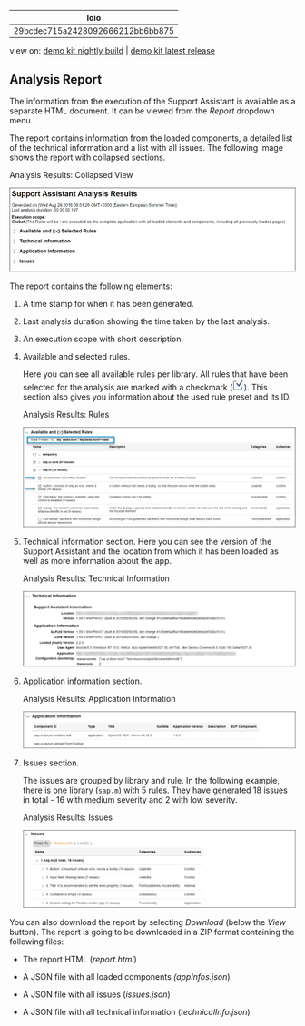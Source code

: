 <!-- loio29bcdec715a2428092666212bb6bb875 -->

| loio |
| -----|
| 29bcdec715a2428092666212bb6bb875 |

<div id="loio">

view on: [demo kit nightly build](https://openui5nightly.hana.ondemand.com/#/topic/29bcdec715a2428092666212bb6bb875) | [demo kit latest release](https://openui5.hana.ondemand.com/#/topic/29bcdec715a2428092666212bb6bb875)</div>

## Analysis Report

The information from the execution of the Support Assistant is available as a separate HTML document. It can be viewed from the *Report* dropdown menu.

The report contains information from the loaded components, a detailed list of the technical information and a list with all issues. The following image shows the report with collapsed sections.

   
  
<a name="loio29bcdec715a2428092666212bb6bb875__fig_qcx_vk1_k1b"/>Analysis Results: Collapsed View

 ![](images/loioea03b3f155794651b63742a574a42a7b_HiRes.png "Analysis Results: Collapsed View") 

The report contains the following elements:

1.  A time stamp for when it has been generated.

2.  Last analysis duration showing the time taken by the last analysis.

3.  An execution scope with short description.

4.  Available and selected rules.

    Here you can see all available rules per library. All rules that have been selected for the analysis are marked with a checkmark \(![](images/loio6f0632338a294dbd8fda177a422d88d8_HiRes.png)\). This section also gives you information about the used rule preset and its ID.

       
      
    <a name="loio29bcdec715a2428092666212bb6bb875__fig_h2m_zk1_k1b"/>Analysis Results: Rules

     ![](images/loioa6b194107723468daf578214e7abc8b3_HiRes.png "Analysis Results: Rules") 

5.  Technical information section. Here you can see the version of the Support Assistant and the location from which it has been loaded as well as more information about the app.

       
      
    <a name="loio29bcdec715a2428092666212bb6bb875__fig_szv_dl1_k1b"/>Analysis Results: Technical Information

     ![](images/loio103b3fc2cf0049abab89f7411a8bccde_HiRes.png "Analysis Results: Technical Information") 

6.  Application information section.

       
      
    <a name="loio29bcdec715a2428092666212bb6bb875__fig_anc_hl1_k1b"/>Analysis Results: Application Information

     ![](images/loioff63b15f32044ad58e83a2c4a76f9453_HiRes.png "Analysis Results: Application Information") 

7.  Issues section.

    The issues are grouped by library and rule. In the following example, there is one library \(`sap.m`\) with 5 rules. They have generated 18 issues in total - 16 with medium severity and 2 with low severity.

       
      
    <a name="loio29bcdec715a2428092666212bb6bb875__fig_p14_jl1_k1b"/>Analysis Results: Issues

     ![](images/loiod39e614af12d44899a32dc2db58ebea5_HiRes.png "Analysis Results: Issues") 


You can also download the report by selecting *Download* \(below the *View* button\). The report is going to be downloaded in a ZIP format containing the following files:

-   The report HTML \(*report.html*\)

-   A JSON file with all loaded components *\(appInfos.json*\)

-   A JSON file with all issues \(*issues.json*\)

-   A JSON file with all technical information \(*technicalInfo.json*\)


